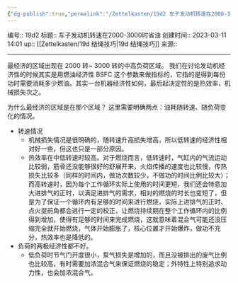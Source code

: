 ```yaml
---
{"dg-publish":true,"permalink":"/Zettelkasten/19d2 车子发动机转速在2000-3000时省油/","dgPassFrontmatter":true}
---
```


编号:: 19d2
标题:: 车子发动机转速在2000-3000时省油
创建时间:: 2023-03-11 14:01
up:: [[Zettelkasten/19d 结绳技巧\|19d 结绳技巧]]
来源:: 

---
最经济的区域出现在 2000 转~ 3000 转的中高负荷区域。
我们在讨论发动机经济性的时候其实是用燃油经济性 BSFC 这个参数来做指标的，它指的是得到每份功时需要消耗多少燃油。其实一台机器经济性如何，最后起决定性的是热效率，机械损失次之。

为什么最经济的区域是在那个区域？
这里需要明确两点：油耗随转速、随负荷变化的情况。
- 转速情况
	- 机械损失情况是很明确的，随转速升高损失增高，所以低转速的经济性相对好一些，但这也只是一部分原因。
	- 热效率在中低转速时较高。对于燃烧而言，低转速时，气缸内的气流运动比较弱，筋骨还没能够很好的舒展开来，火焰传播的速度也比较慢，传热损失比较多（同样的时间内，做功次数较少，不做功的时间比例比较大）；而高转速时，因为每个工作循环实际上使用的时间更短，我们还会特意加大进排气的正时，以满足进排气的需求，相对的燃烧的时长也变短了，但是为了保证一个循环内有足够的时间来进行燃烧，实际上进排气的正时、点火提前角都会进行一定的校正，让燃烧持续期在整个工作循环内的比例得到增加，使得有足够的时间来完成燃烧，这就意味着混合气可能还没压缩完全就开始燃烧，气体开始膨胀了，核心位置才开始爆炸，做功不充分，热效率也是降低的。
- 负荷的两极经济性都不好。
	- 低负荷时节气门开度很小，泵气损失是增加的，而且没被排出的废气比例也比较高，有时需要加浓混合气来保证燃烧的稳定；外特性上特别追求动力性，也会加浓混合气。